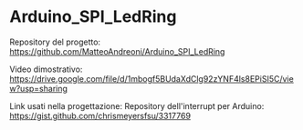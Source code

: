 # Arduino_SPI_LedRing

Repository del progetto: https://github.com/MatteoAndreoni/Arduino_SPI_LedRing

Video dimostrativo: https://drive.google.com/file/d/1mbogf5BUdaXdClg92zYNF4ls8EPiSI5C/view?usp=sharing

Link usati nella progettazione:   Repository dell'interrupt per Arduino: https://gist.github.com/chrismeyersfsu/3317769

